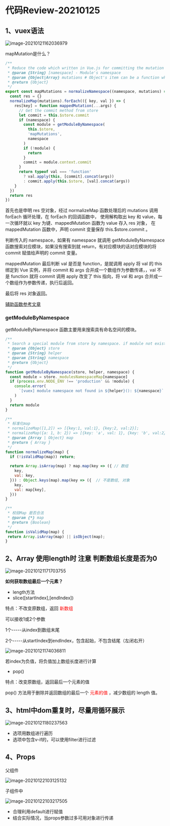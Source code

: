 # 代码Review-20210125

## 1、vuex语法

![image-20210121162036979](../assets/image-20210121162036979.png)

mapMutation是什么？

```javascript
/**
 * Reduce the code which written in Vue.js for committing the mutation
 * @param {String} [namespace] - Module's namespace
 * @param {Object|Array} mutations # Object's item can be a function which accept `commit` function as the first param, it can accept anthor params. You can commit mutation and do any other things in this function. specially, You need to pass anthor params from the mapped function.
 * @return {Object}
 */
export const mapMutations = normalizeNamespace((namespace, mutations) => {
  const res = {}
  normalizeMap(mutations).forEach(({ key, val }) => {
    res[key] = function mappedMutation(...args) {
      // Get the commit method from store
      let commit = this.$store.commit
      if (namespace) {
        const module = getModuleByNamespace(
          this.$store,
          'mapMutations',
          namespace
        )
        if (!module) {
          return
        }
        commit = module.context.commit
      }
      return typeof val === 'function'
        ? val.apply(this, [commit].concat(args))
        : commit.apply(this.$store, [val].concat(args))
    }
  })
  return res
})
```



首先也是申明 res 空对象，经过 normalizeMap 函数处理后的 mutations 调用 forEach 循环处理，在 forEach 的回调函数中， 使用解构取出 key 和 value，每一次循环就以 key 为键、mappedMutation 函数为 value 存入 res 对象， 在 mappedMutation 函数中，声明 commit 变量保存 this.$store.commit 。

判断传入的 namespace，如果有 namespace 就调用 getModuleByNamespace 函数搜索对应模块，如果没有搜索到就 return，有对应模块的话对应模块的将 commit 赋值给声明的 commit 变量。

mappedMutation 最后判断 val 是否是 function，是就调用 apply 将 val 的 this 绑定到 Vue 实例，并将 commit 和 args 合并成一个数组作为参数传递，，val 不是 function 就将 commit 调用 apply 改变了 this 指向，将 val 和 args 合并成一个数组作为参数传递，执行后返回。

最后将 res 对象返回。

[辅助函数参考文章](https://www.yuque.com/fe9/basic/aivfqs)

### getModuleByNamespace

getModuleByNamespace 函数主要用来搜索具有命名空间的模块。

```javascript
/**
 * Search a special module from store by namespace. if module not exist, print error message.
 * @param {Object} store
 * @param {String} helper
 * @param {String} namespace
 * @return {Object}
 */
function getModuleByNamespace(store, helper, namespace) {
  const module = store._modulesNamespaceMap[namespace]
  if (process.env.NODE_ENV !== 'production' && !module) {
    console.error(
      `[vuex] module namespace not found in ${helper}(): ${namespace}`
    )
  }
  return module
}
```





```javascript
/**
 * 标准化map
 * normalizeMap([1,2]) => [{key:1, val:1}, {key:2, val:2}];
 * normalizeMap({a: 1, b: 2}) => [{key: 'a', val: 1}, {key: 'b', val:2}];
 * @param {Array | Object} map 
 * @return { Array }
 */
function normalizeMap(map) {
  if (!isValidMap(map)) return;
  
  return Array.isArray(map) ? map.map(key => ({ // 数组
    key,
    val: key,
  })) : Object.keys(map).map(key => ({  // 不是数组, 对象
    key,
    val: map[key],
  }))
}

/**
 * 校验Map 是否合法
 * @param {*} map 
 * @return {Boolean}
 */
function isValidMap(map) {
 return Array.isArray(map) || isObject(map);
}
```

## 2、Array 使用length时 注意 判断数组长度是否为0

![image-20210121171703755](../assets/image-20210121171703755.png)

**如何获取数组最后一个元素？**

- length方法
- slice([startIndex],[endIndex])  

 特点：不改变原数组，返回<font color="red"> 新数组 </font>

可以接收1或2个参数

1个-----从index到数组末尾

2个-----从startIndex到endIndex，包含起始，不包含结尾（左闭右开）

![image-20210121174036811](../assets/image-20210121174036811.png)

若index为负值，将负值加上数组长度进行计算

- pop() 

特点：改变原数组，返回最后一个元素的值

pop() 方法用于删除并返回数组的最后一个<font color="red"> 元素的值 </font>，减少数组的 length 值。

## 3、html中dom重复时，尽量用循环展示

![image-20210121180237563](../assets/image-20210121180237563.png)

- 选项用数组进行遍历
- 选项中包含v-if的，可以使用filter进行过滤

## 4、Props

父组件

![image-20210122103125132](../assets/image-20210122103125132.png)

子组件中

![image-20210122103217505](../assets/image-20210122103217505.png)

- 合理利用default进行赋值
- 结合实际情况，当props参数过多可用对象进行传递



